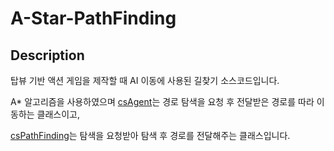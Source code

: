 # A-Star-PathFinding

## Description
탑뷰 기반 액션 게임을 제작할 때 AI 이동에 사용된 길찾기 소스코드입니다.

A* 알고리즘을 사용하였으며 [csAgent](https://github.com/Dragnov/A-Star-PathFinding/blob/main/csAgent.cs)는 경로 탐색을 요청 후
전달받은 경로를 따라 이동하는 클래스이고,

[csPathFinding](https://github.com/Dragnov/A-Star-PathFinding/blob/main/csPathFinding.cs)는 탐색을 요청받아 탐색 후 경로를 전달해주는 클래스입니다.
